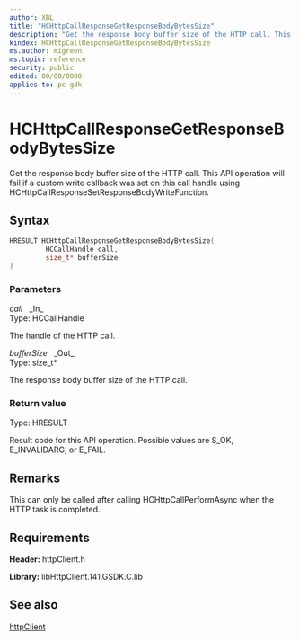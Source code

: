 ```yaml
---
author: XBL
title: "HCHttpCallResponseGetResponseBodyBytesSize"
description: "Get the response body buffer size of the HTTP call. This API operation will fail if a custom write callback was set on this call handle using HCHttpCallResponseSetResponseBodyWriteFunction."
kindex: HCHttpCallResponseGetResponseBodyBytesSize
ms.author: migreen
ms.topic: reference
security: public
edited: 00/00/0000
applies-to: pc-gdk
---
```


# HCHttpCallResponseGetResponseBodyBytesSize  

Get the response body buffer size of the HTTP call. This API operation will fail if a custom write callback was set on this call handle using HCHttpCallResponseSetResponseBodyWriteFunction.  

## Syntax  
  
```cpp
HRESULT HCHttpCallResponseGetResponseBodyBytesSize(  
         HCCallHandle call,  
         size_t* bufferSize  
)  
```  
  
### Parameters  
  
*call* &nbsp;&nbsp;\_In\_  
Type: HCCallHandle  
  
The handle of the HTTP call.  
  
*bufferSize* &nbsp;&nbsp;\_Out\_  
Type: size_t*  
  
The response body buffer size of the HTTP call.  
  
  
### Return value  
Type: HRESULT
  
Result code for this API operation. Possible values are S_OK, E_INVALIDARG, or E_FAIL.
  
## Remarks  
  
This can only be called after calling HCHttpCallPerformAsync when the HTTP task is completed.
  
## Requirements  
  
**Header:** httpClient.h
  
**Library:** libHttpClient.141.GSDK.C.lib
  
## See also  
[httpClient](../httpclient_members.md)  
  
  
